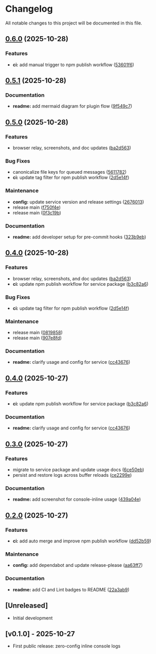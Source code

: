 # Changelog

All notable changes to this project will be documented in this file.

## [0.6.0](https://github.com/CoMfUcIoS/console-inline.nvim/compare/console-inline.nvim-v0.5.1...console-inline.nvim-v0.6.0) (2025-10-28)


### Features

* **ci:** add manual trigger to npm publish workflow ([53601f6](https://github.com/CoMfUcIoS/console-inline.nvim/commit/53601f675c065b1fb8fe60d1a00c41d4d178047f))

## [0.5.1](https://github.com/CoMfUcIoS/console-inline.nvim/compare/console-inline.nvim-v0.5.0...console-inline.nvim-v0.5.1) (2025-10-28)


### Documentation

* **readme:** add mermaid diagram for plugin flow ([9f549c7](https://github.com/CoMfUcIoS/console-inline.nvim/commit/9f549c7b8daf63aa0f3c2b811e096f0803d0f28d))

## [0.5.0](https://github.com/CoMfUcIoS/console-inline.nvim/compare/console-inline.nvim-v0.4.0...console-inline.nvim-v0.5.0) (2025-10-28)


### Features

* browser relay, screenshots, and doc updates ([ba2d563](https://github.com/CoMfUcIoS/console-inline.nvim/commit/ba2d5639842539ab36deb52981b31b10450a151c))


### Bug Fixes

* canonicalize file keys for queued messages ([5611782](https://github.com/CoMfUcIoS/console-inline.nvim/commit/5611782d622c6846ed4c8eb3e9f626325026e94f))
* **ci:** update tag filter for npm publish workflow ([2d5e14f](https://github.com/CoMfUcIoS/console-inline.nvim/commit/2d5e14fdffa992b68424c0096635e96a3c71d21c))


### Maintenance

* **config:** update service version and release settings ([2676013](https://github.com/CoMfUcIoS/console-inline.nvim/commit/2676013f5815ea6b39a82c49fca2b9b4fb5d8a2a))
* release main ([f750f4e](https://github.com/CoMfUcIoS/console-inline.nvim/commit/f750f4edadc22ccb66fdc8311e50dbedf9eb1f2a))
* release main ([0f3c19b](https://github.com/CoMfUcIoS/console-inline.nvim/commit/0f3c19b5fa827fab48b2acbb32fcd9a4c7bc8746))


### Documentation

* **readme:** add developer setup for pre-commit hooks ([323b9eb](https://github.com/CoMfUcIoS/console-inline.nvim/commit/323b9eb2ec78539552155dbd5784f3c3af4eacb5))

## [0.4.0](https://github.com/CoMfUcIoS/console-inline.nvim/compare/console-inline.nvim-v0.3.0...console-inline.nvim-v0.4.0) (2025-10-28)


### Features

* browser relay, screenshots, and doc updates ([ba2d563](https://github.com/CoMfUcIoS/console-inline.nvim/commit/ba2d5639842539ab36deb52981b31b10450a151c))
* **ci:** update npm publish workflow for service package ([b3c82a6](https://github.com/CoMfUcIoS/console-inline.nvim/commit/b3c82a6093dcf623535faddfc05809be1eea1825))


### Bug Fixes

* **ci:** update tag filter for npm publish workflow ([2d5e14f](https://github.com/CoMfUcIoS/console-inline.nvim/commit/2d5e14fdffa992b68424c0096635e96a3c71d21c))


### Maintenance

* release main ([0819858](https://github.com/CoMfUcIoS/console-inline.nvim/commit/0819858bec42d6991a9067002efd6fd0ebba5082))
* release main ([907e8fd](https://github.com/CoMfUcIoS/console-inline.nvim/commit/907e8fd0e927c655378557dde02a4d6c8932c2dc))


### Documentation

* **readme:** clarify usage and config for service ([cc43676](https://github.com/CoMfUcIoS/console-inline.nvim/commit/cc43676c4b14af2b627cc8ba599efd5ef6f9b6fd))

## [0.4.0](https://github.com/CoMfUcIoS/console-inline.nvim/compare/console-inline.nvim-v0.3.0...console-inline.nvim-v0.4.0) (2025-10-27)


### Features

* **ci:** update npm publish workflow for service package ([b3c82a6](https://github.com/CoMfUcIoS/console-inline.nvim/commit/b3c82a6093dcf623535faddfc05809be1eea1825))


### Documentation

* **readme:** clarify usage and config for service ([cc43676](https://github.com/CoMfUcIoS/console-inline.nvim/commit/cc43676c4b14af2b627cc8ba599efd5ef6f9b6fd))

## [0.3.0](https://github.com/CoMfUcIoS/console-inline.nvim/compare/console-inline.nvim-v0.2.0...console-inline.nvim-v0.3.0) (2025-10-27)


### Features

* migrate to service package and update usage docs ([6ce50eb](https://github.com/CoMfUcIoS/console-inline.nvim/commit/6ce50eb09f0677df517f1a4c0f45d55efc64798c))
* persist and restore logs across buffer reloads ([ce2299e](https://github.com/CoMfUcIoS/console-inline.nvim/commit/ce2299eab4b074c26404b9a2587bf213fc9c0fda))


### Documentation

* **readme:** add screenshot for console-inline usage ([439a04e](https://github.com/CoMfUcIoS/console-inline.nvim/commit/439a04eba01874290860bba2305e923bbf62b4f5))

## [0.2.0](https://github.com/CoMfUcIoS/console-inline.nvim/compare/console-inline.nvim-v0.1.0...console-inline.nvim-v0.2.0) (2025-10-27)


### Features

* **ci:** add auto merge and improve npm publish workflow ([dd52b59](https://github.com/CoMfUcIoS/console-inline.nvim/commit/dd52b594f05285ac983fe51e40b7b27c8a597c29))


### Maintenance

* **config:** add dependabot and update release-please ([aa63ff7](https://github.com/CoMfUcIoS/console-inline.nvim/commit/aa63ff7e12a783a85983e6a3a4346b25d7c43852))


### Documentation

* **readme:** add CI and Lint badges to README ([22a3ab9](https://github.com/CoMfUcIoS/console-inline.nvim/commit/22a3ab9f638b1752b105117a4fbb7b5402ec5de8))

## [Unreleased]

- Initial development

## [v0.1.0] - 2025-10-27

- First public release: zero-config inline console logs

